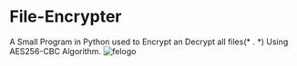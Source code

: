 # File-Encrypter
A Small Program in Python used to Encrypt an Decrypt all files(* . *) Using AES256-CBC Algorithm.
![felogo](https://user-images.githubusercontent.com/33039708/121789540-847a5300-cbf4-11eb-83b8-adc0c5321c39.JPG)
